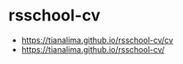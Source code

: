 # rsschool-cv
* https://tianalima.github.io/rsschool-cv/cv
* https://tianalima.github.io/rsschool-cv/
